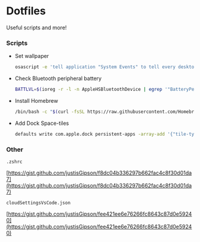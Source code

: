 # Dotfiles

Useful scripts and more!

### Scripts

- Set wallpaper

    ```bash
    osascript -e 'tell application "System Events" to tell every desktop to set picture to "/Users/justisgipson/Desktop/Other/Wallpapers/peaks.jpg" as POSIX file'
    ```

- Check Bluetooth peripheral battery

    ```bash
    BATTLVL=$(ioreg -r -l -n AppleHSBluetoothDevice | egrep '"BatteryPercent" = |^ \| "Bluetooth Product Name" = '| sed 's/ | "Bluetooth Product Name" = "Magic Mouse 2"/ \| Mouse:/' | sed 's/ | "Bluetooth Product Name" = "Magic Keyboard with Numeric Keypad"/ \| Keyboard:/'| sed 's/ | | "BatteryPercent" = / /'); echo $BATTLVL```
    ```

- Install Homebrew

    ```bash
    /bin/bash -c "$(curl -fsSL https://raw.githubusercontent.com/Homebrew/install/master/install.sh)"
    ```
- Add Dock Space-tiles
    
    ```bash
    defaults write com.apple.dock persistent-apps -array-add '{"tile-type"="spacer-tile";}'; killall Dock
    ```

### Other

`.zshrc`

[https://gist.github.com/justisGipson/f8dc04b336297b662fac4c8f30d01da7](https://gist.github.com/justisGipson/f8dc04b336297b662fac4c8f30d01da7)

`cloudSettingsVsCode.json`

[https://gist.github.com/justisGipson/fee421ee6e76266fc8643c87d0e59240](https://gist.github.com/justisGipson/fee421ee6e76266fc8643c87d0e59240)
